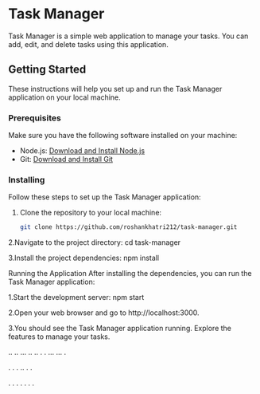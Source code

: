 # Task Manager

Task Manager is a simple web application to manage your tasks. You can add, edit, and delete tasks using this application.

## Getting Started

These instructions will help you set up and run the Task Manager application on your local machine.

### Prerequisites

Make sure you have the following software installed on your machine:

- Node.js: [Download and Install Node.js](https://nodejs.org/)
- Git: [Download and Install Git](https://git-scm.com/)

### Installing

Follow these steps to set up the Task Manager application:

1. Clone the repository to your local machine:

   ```bash
   git clone https://github.com/roshankhatri212/task-manager.git

2.Navigate to the project directory:
cd task-manager

3.Install the project dependencies:
npm install

Running the Application
After installing the dependencies, you can run the Task Manager application:

1.Start the development server:
npm start

2.Open your web browser and go to http://localhost:3000.

3.You should see the Task Manager application running. Explore the features to manage your tasks.

..
..
...
..
..
.
.
...
...
.

.
.
.
..
.
.

.
.
.
.
.
.
.